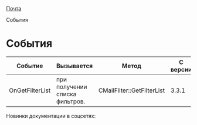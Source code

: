 [Почта](/api_help/mail/index.php)

События

События
=======

| Событие | Вызывается | Метод | С версии |
| --- | --- | --- | --- |
| OnGetFilterList | при получении списка фильтров. | CMailFilter::GetFilterList | 3.3.1 |

Новинки документации в соцсетях: